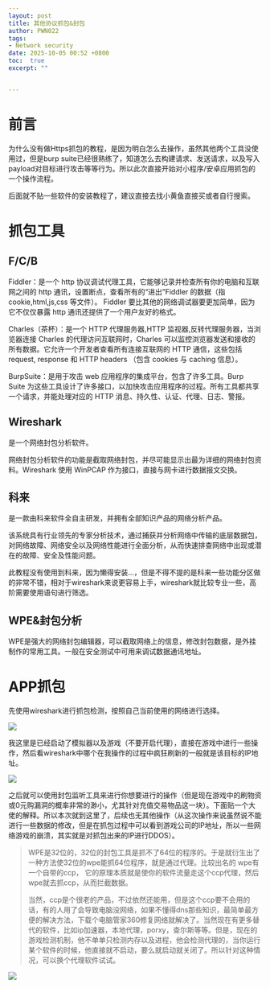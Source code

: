 ```yaml
---
layout: post
title: 其他协议抓包&封包
author: PWN022
tags:
- Network security
date: 2025-10-05 00:52 +0800
toc:  true
excerpt: ""


---
```


# 前言

为什么没有做Https抓包的教程，是因为明白怎么去操作，虽然其他两个工具没使用过，但是burp suite已经很熟练了，知道怎么去构建请求、发送请求，以及写入payload对目标进行攻击等等行为。所以此次直接开始对小程序/安卓应用抓包的一个操作流程。

后面就不贴一些软件的安装教程了，建议直接去找小黄鱼直接买或者自行搜索。

# 抓包工具

## F/C/B

Fiddler：是一个 http 协议调试代理工具，它能够记录并检查所有你的电脑和互联网之间的 http 通讯，设置断点，查看所有的“进出”Fiddler 的数据（指 cookie,html,js,css 等文件）。 Fiddler 要比其他的网络调试器要更加简单，因为它不仅仅暴露 http 通讯还提供了一个用户友好的格式。

Charles（茶杯）：是一个 HTTP 代理服务器,HTTP 监视器,反转代理服务器，当浏览器连接 Charles 的代理访问互联网时，Charles 可以监控浏览器发送和接收的所有数据。它允许一个开发者查看所有连接互联网的 HTTP 通信，这些包括 request, response 和 HTTP headers （包含 cookies 与 caching 信息）。

BurpSuite：是用于攻击 web 应用程序的集成平台，包含了许多工具。Burp Suite 为这些工具设计了许多接口，以加快攻击应用程序的过程。所有工具都共享一个请求，并能处理对应的 HTTP 消息、持久性、认证、代理、日志、警报。

## Wireshark

是一个网络封包分析软件。

网络封包分析软件的功能是截取网络封包，并尽可能显示出最为详细的网络封包资料。Wireshark 使用 WinPCAP 作为接口，直接与网卡进行数据报文交换。

## 科来

是一款由科来软件全自主研发，并拥有全部知识产品的网络分析产品。

该系统具有行业领先的专家分析技术，通过捕获并分析网络中传输的底层数据包，对网络故障、网络安全以及网络性能进行全面分析，从而快速排查网络中出现或潜在的故障、安全及性能问题。

此教程没有使用到科来，因为懒得安装...，但是不得不提的是科来一些功能分区做的非常不错，相对于wireshark来说更容易上手，wireshark就比较专业一些，高阶需要使用语句进行筛选。

## WPE&封包分析

WPE是强大的网络封包编辑器，可以截取网络上的信息，修改封包数据，是外挂制作的常用工具。一般在安全测试中可用来调试数据通讯地址。

# APP抓包

先使用wireshark进行抓包检测，按照自己当前使用的网络进行选择。

![](https://cdn.jsdelivr.net/gh/PWN022/0x00@main/NetSecurity/My_screenshot/07-01.png)

我这里是已经启动了模拟器以及游戏（不要开启代理），直接在游戏中进行一些操作，然后看wireshark中哪个在我操作的过程中疯狂刷新的一般就是该目标的IP地址。

![](https://cdn.jsdelivr.net/gh/PWN022/0x00@main/NetSecurity/My_screenshot/07-02.png)

之后就可以使用封包监听工具来进行你想要进行的操作（但是现在游戏中的刷物资或0元购漏洞的概率非常的渺小，尤其针对充值交易物品这一块）。下面贴一个大佬的解释。所以本次就到这里了，后续也无其他操作（从这次操作来说虽然说不能进行一些数据的修改，但是在抓包过程中可以看到游戏公司的IP地址，所以一些网络游戏的崩溃，其实就是对抓包出来的IP进行DDOS）。

> WPE是32位的，32位的封包工具是抓不了64位的程序的。于是就衍生出了一种方法使32位的wpe能抓64位程序，就是通过代理。比较出名的 wpe有一个自带的ccp， 它的原理本质就是使你的软件流量走这个ccp代理，然后wpe就去抓ccp，从而拦截数据。
>
> 当然，ccp是个很老的产品，不过依然还能用，但是这个ccp要不会用的话，有的人用了会导致电脑没网络，如果不懂得dns那些知识，最简单最方便的解决方法，下载个电脑管家360修复网络就解决了。当然现在有更多替代的软件，比如ip加速器，本地代理，porxy，查尔斯等等。但是，现在的游戏检测机制，他不单单只检测内存以及进程，他会检测代理的，当你运行某个软件的时候，他直接就不启动，要么就启动就关闭了。所以针对这种情况，可以换个代理软件试试。

![](https://cdn.jsdelivr.net/gh/PWN022/0x00@main/NetSecurity/My_screenshot/07-04.png)


